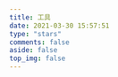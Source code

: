 ```yaml
---
title: 工具
date: 2021-03-30 15:57:51
type: "stars"
comments: false
aside: false
top_img: false
---
```

